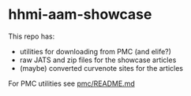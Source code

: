 # hhmi-aam-showcase

This repo has:

- utilities for downloading from PMC (and elife?)
- raw JATS and zip files for the showcase articles
- (maybe) converted curvenote sites for the articles

For PMC utilities see [pmc/README.md](pmc/README.md)
